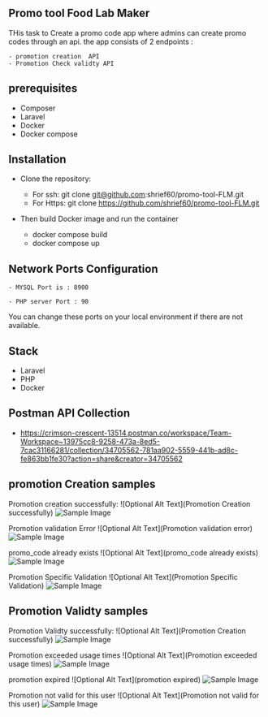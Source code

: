 
## Promo tool Food Lab Maker

THis task to Create a promo code app where admins can create promo codes through an api. the
app consists of 2 endpoints : 

    - promotion creation  API
    - Promotion Check validty API 

## prerequisites 
- Composer
- Laravel
- Docker
- Docker compose

## Installation
- Clone the repository: 
    - For ssh: git clone git@github.com:shrief60/promo-tool-FLM.git
    - For Https: git clone https://github.com/shrief60/promo-tool-FLM.git

- Then build Docker image and run the container
    - docker compose build
    - docker compose up

## Network Ports Configuration
    - MYSQL Port is : 8900

    - PHP server Port : 90

You can change these ports on your local environment if there are not available.

## Stack 
- Laravel
- PHP
- Docker

## Postman API Collection 

- https://crimson-crescent-13514.postman.co/workspace/Team-Workspace~13975cc8-9258-473a-8ed5-7cac31166281/collection/34705562-781aa902-5559-441b-ad8c-fe863bb1fe30?action=share&creator=34705562


## promotion Creation samples

Promotion creation successfully:
![Optional Alt Text](Promotion Creation successfully)
![Sample Image](./samples/promo_creation/success.png)

Promotion validation Error
![Optional Alt Text](Promotion validation error)
![Sample Image](./samples/promo_creation/validation_error.png)

promo_code already exists
![Optional Alt Text](promo_code already exists)
![Sample Image](./samples/promo_creation/already_taken.png)

Promotion Specific Validation
![Optional Alt Text](Promotion Specific Validation)
![Sample Image](./samples/promo_creation/specific_users_validation.png)

## Promotion Validty samples

Promotion Validty successfully:
![Optional Alt Text](Promotion Creation successfully)
![Sample Image](./samples/validity/validity_success.png)

Promotion exceeded usage times
![Optional Alt Text](Promotion exceeded usage times)
![Sample Image](./samples/validity/exceeded.png)

promotion expired
![Optional Alt Text](promotion expired)
![Sample Image](./samples/validity/expired.png)

Promotion not valid for this user
![Optional Alt Text](Promotion not valid for this user)
![Sample Image](./samples/validity/not_use_valid.png)